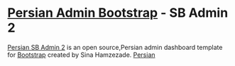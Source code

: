 # [Persian Admin Bootstrap](http://startbootstrap.com/) - SB Admin 2

[Persian SB Admin 2](https://github.com/sinahamzezade/persian-bootstrap-admin) is an open source,Persian admin dashboard template for [Bootstrap](http://getbootstrap.com/) created by Sina Hamzezade.
[Persian](https://github.com/sinahamzezade/persian-bootstrap-admin)
